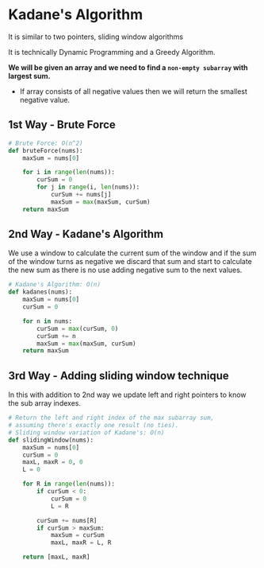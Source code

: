# Kadane's Algorithm
It is similar to two pointers, sliding window algorithms 

It is technically Dynamic Programming and a Greedy Algorithm.

**We will be given an array and we need to find a `non-empty subarray` with largest sum.**
- If array consists of all negative values then we will return the smallest negative value.

## 1st Way - Brute Force
```python
# Brute Force: O(n^2)
def bruteForce(nums):
    maxSum = nums[0]

    for i in range(len(nums)):
        curSum = 0
        for j in range(i, len(nums)):
            curSum += nums[j]
            maxSum = max(maxSum, curSum)
    return maxSum
```
## 2nd Way - Kadane's Algorithm
We use a window to calculate the current sum of the window and if the sum of the window turns as negative we discard that sum and start to calculate the new sum as there is no use adding negative sum to the next values.
```python
# Kadane's Algorithm: O(n)
def kadanes(nums):
    maxSum = nums[0]
    curSum = 0

    for n in nums:
        curSum = max(curSum, 0)
        curSum += n
        maxSum = max(maxSum, curSum)
    return maxSum
```
## 3rd Way - Adding sliding window technique
In this with addition to 2nd way we update left and right pointers to know the sub array indexes.
```python
# Return the left and right index of the max subarray sum,
# assuming there's exactly one result (no ties).
# Sliding window variation of Kadane's: O(n)
def slidingWindow(nums):
    maxSum = nums[0]
    curSum = 0
    maxL, maxR = 0, 0
    L = 0

    for R in range(len(nums)):
        if curSum < 0:
            curSum = 0
            L = R

        curSum += nums[R]
        if curSum > maxSum:
            maxSum = curSum
            maxL, maxR = L, R 

    return [maxL, maxR]
```
